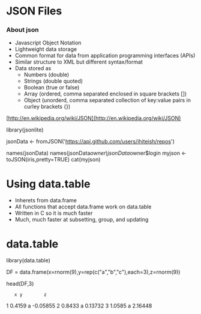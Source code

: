 # JSON Files

### About json

* Javascript Object Notation
* Lightweight data storage
* Common format for data from application programming interfaces (APIs)
* Similar structure to XML but different syntax/format
* Data stored as
  * Numbers (double)
  * Strings (double quoted)
  * Boolean (true or false)
  * Array (ordered, comma separated enclosed in square brackets [])
  * Object (unorderd, comma separated collection of key:value pairs in curley brackets {})

[http://en.wikipedia.org/wiki/JSON](http://en.wikipedia.org/wiki/JSON)




library(jsonlite)

jsonData <- fromJSON('https://api.github.com/users/ihiteish/repos')

names(jsonData)
names(jsonData$owner)
jsonData$owner$login
myjson <- toJSON(iris,pretty=TRUE)
cat(myjson)


# Using data.table


* Inherets from data.frame
* All functions that accept data.frame work on data.table
* Written in C so it is much faster
* Much, much faster at subsetting, group, and updating


# data.table

library(data.table)

DF = data.frame(x=rnorm(9),y=rep(c(&quot;a&quot;,&quot;b&quot;,&quot;c&quot;),each=3),z=rnorm(9))

head(DF,3)


       x y        z
1 0.4159 a -0.05855
2 0.8433 a  0.13732
3 1.0585 a  2.16448

